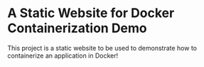 # A Static Website for Docker Containerization Demo
This project is a static website to be used to demonstrate how to containerize an application in Docker!
